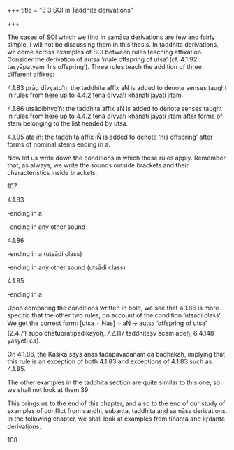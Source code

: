 +++
title = "3 3 SOI in Taddhita derivations"

+++

The cases of SOI which we find in samāsa derivations are few and fairly simple. I will not be  discussing them in this thesis. In taddhita derivations, we come across examples of SOI between rules teaching affixation. Consider the derivation of autsa ‘male offspring of utsa’ (cf.  4.1.92 tasyāpatyam ‘his offspring’). Three rules teach the addition of three different affixes: 

4.1.83 prāg dīvyato’ṇ: the taddhita affix aṆ is added to denote senses taught in rules from here  up to 4.4.2 tena dīvyati khanati jayati jitam. 

4.1.86 utsādibhyo’ñ: the taddhita affix aÑ is added to denote senses taught in rules from here  up to 4.4.2 tena dīvyati khanati jayati jitam after forms of stem belonging to the list headed by  utsa. 

4.1.95 ata iñ: the taddhita affix iÑ is added to denote ‘his offspring’ after forms of nominal  stems ending in a. 

Now let us write down the conditions in which these rules apply. Remember that, as always,  we write the sounds outside brackets and their characteristics inside brackets.

107 

4.1.83  

-ending in a 

-ending in any other sound  

4.1.86  

-ending in a (utsādi class) 

-ending in any other sound (utsādi class) 

4.1.95 

-ending in a 

Upon comparing the conditions written in bold, we see that 4.1.86 is more specific that the  other two rules, on account of the condition ‘utsādi class’. We get the correct form: [utsa +  Ṅas] + aÑ 🡪 autsa ‘offspring of utsa’ (2.4.71 supo dhātuprātipadikayoḥ, 7.2.117 taddhiteṣv acām ādeḥ, 6.4.148 yasyeti ca).  

On 4.1.86, the Kāśikā says aṇas tadapavādānāṁ ca bādhakaḥ, implying that this rule is an  exception of both 4.1.83 and exceptions of 4.1.83 such as 4.1.95. 

The other examples in the taddhita section are quite similar to this one, so we shall not look at  them.39 

This brings us to the end of this chapter, and also to the end of our study of examples of conflict  from sandhi, subanta, taddhita and samāsa derivations. In the following chapter, we shall look  at examples from tiṅanta and kr̥danta derivations.  

[^39]: For a detailed study, see Deo (2007). 

108 